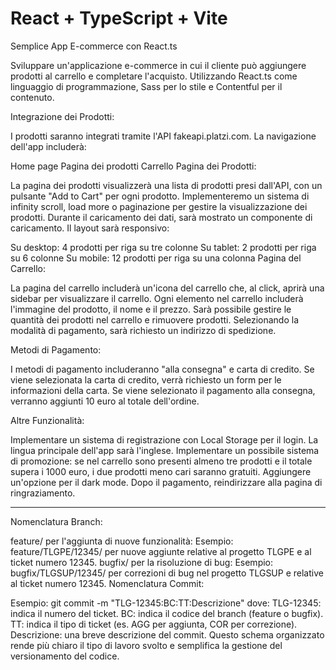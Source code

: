 # React + TypeScript + Vite


Semplice App E-commerce con React.ts

Sviluppare un'applicazione e-commerce in cui il cliente può aggiungere prodotti al carrello e completare l'acquisto. Utilizzando React.ts come linguaggio di programmazione, Sass per lo stile e Contentful per il contenuto.

Integrazione dei Prodotti:

I prodotti saranno integrati tramite l'API fakeapi.platzi.com. La navigazione dell'app includerà:

Home page
Pagina dei prodotti
Carrello
Pagina dei Prodotti:

La pagina dei prodotti visualizzerà una lista di prodotti presi dall'API, con un pulsante "Add to Cart" per ogni prodotto. Implementeremo un sistema di infinity scroll, load more o paginazione per gestire la visualizzazione dei prodotti. Durante il caricamento dei dati, sarà mostrato un componente di caricamento. Il layout sarà responsivo:

Su desktop: 4 prodotti per riga su tre colonne
Su tablet: 2 prodotti per riga su 6 colonne
Su mobile: 12 prodotti per riga su una colonna
Pagina del Carrello:

La pagina del carrello includerà un'icona del carrello che, al click, aprirà una sidebar per visualizzare il carrello. Ogni elemento nel carrello includerà l'immagine del prodotto, il nome e il prezzo. Sarà possibile gestire le quantità dei prodotti nel carrello e rimuovere prodotti. Selezionando la modalità di pagamento, sarà richiesto un indirizzo di spedizione.

Metodi di Pagamento:

I metodi di pagamento includeranno "alla consegna" e carta di credito. Se viene selezionata la carta di credito, verrà richiesto un form per le informazioni della carta. Se viene selezionato il pagamento alla consegna, verranno aggiunti 10 euro al totale dell'ordine.

Altre Funzionalità:

Implementare un sistema di registrazione con Local Storage per il login.
La lingua principale dell'app sarà l'inglese.
Implementare un possibile sistema di promozione: se nel carrello sono presenti almeno tre prodotti e il totale supera i 1000 euro, i due prodotti meno cari saranno gratuiti.
Aggiungere un'opzione per il dark mode.
Dopo il pagamento, reindirizzare alla pagina di ringraziamento.


*****
Nomenclatura Branch:

feature/ per l'aggiunta di nuove funzionalità:
Esempio: feature/TLGPE/12345/ per nuove aggiunte relative al progetto TLGPE e al ticket numero 12345.
bugfix/ per la risoluzione di bug:
Esempio: bugfix/TLGSUP/12345/ per correzioni di bug nel progetto TLGSUP e relative al ticket numero 12345.
Nomenclatura Commit:

Esempio: git commit -m "TLG-12345:BC:TT:Descrizione" dove:
TLG-12345: indica il numero del ticket.
BC: indica il codice del branch (feature o bugfix).
TT: indica il tipo di ticket (es. AGG per aggiunta, COR per correzione).
Descrizione: una breve descrizione del commit.
Questo schema organizzato rende più chiaro il tipo di lavoro svolto e semplifica la gestione del versionamento del codice.


